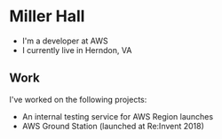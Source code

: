 # Miller Hall

- I'm a developer at AWS
- I currently live in Herndon, VA

## Work
I've worked on the following projects:

- An internal testing service for AWS Region launches
- AWS Ground Station (launched at Re:Invent 2018)


